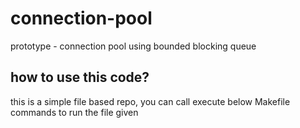 # connection-pool
prototype - connection pool using bounded blocking queue

## how to use this code?
this is a simple file based repo, you can call execute below Makefile commands to run the file given


